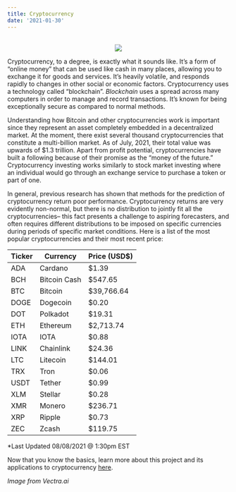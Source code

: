 ```yaml
---
title: Cryptocurrency
date: '2021-01-30'
---
```

<center>
</br>
<img src="https://assets-global.website-files.com/5bc662b786ecfc12c8d29e0b/5d07c76a696bfc4b3cb88294_cryptocurrency.jpg">
</center>

Cryptocurrency, to a degree, is exactly what it sounds like. It’s a form of “online money” that can be used like cash in many places, allowing you to exchange it for goods and services. It’s heavily volatile, and responds rapidly to changes in other social or economic factors. Cryptocurrency uses a technology called “blockchain”. *Blockchain* uses a spread across many computers in order to manage and record transactions. It’s known for being exceptionally secure as compared to normal methods.

Understanding how Bitcoin and other cryptocurrencies work is important since they represent an asset completely embedded in a decentralized market. At the moment, there exist several thousand cryptocurrencies that constitute a multi-billion market. As of July, 2021, their total value was upwards of $1.3 trillion. Apart from profit potential, cryptocurrencies have built a following because of their promise as the “money of the future.” Cryptocurrency investing works similarly to stock market investing where an individual would go through an exchange service to purchase a token or part of one.

In general, previous research has shown that methods for the prediction of cryptocurrency return poor performance. Cryptocurrency returns are very evidently non-normal, but there is no distribution to jointly fit all the cryptocurrencies– this fact presents a challenge to aspiring forecasters, and often requires different distributions to be imposed on specific currencies during periods of specific market conditions.
Here is a list of the most popular cryptocurrencies and their most recent price:

| Ticker | Currency     |Price (USD$) |
|--------|--------------|-------------|
| ADA    | Cardano      |$1.39 |
| BCH    | Bitcoin Cash |$547.65|
| BTC    | Bitcoin      |$39,766.64|
| DOGE   | Dogecoin     |$0.20|
| DOT    | Polkadot     |$19.31|
| ETH    | Ethereum     |$2,713.74|
| IOTA   | IOTA         |$0.88|
| LINK   | Chainlink    |$24.36|
| LTC    | Litecoin     |$144.01|
| TRX    | Tron         |$0.06|
| USDT   | Tether       |$0.99|
| XLM    | Stellar      |$0.28|
| XMR    | Monero       |$236.71|
| XRP    | Ripple       |$0.73|
| ZEC    | Zcash        |$119.75|

*Last Updated 08/08/2021 @ 1:30pm EST

Now that you know the basics, learn more about this project and its applications to cryptocurrency [here](https://amoderninvestor.netlify.app/22/2021/01/).

*Image from Vectra.ai*
